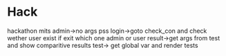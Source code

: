 # Hack
hackathon mits
admin->no args pss
login->goto check_con and check wether user exist if exit which  one admin or user
result->get args from test and show comparitive results
test-> get global var and render tests



